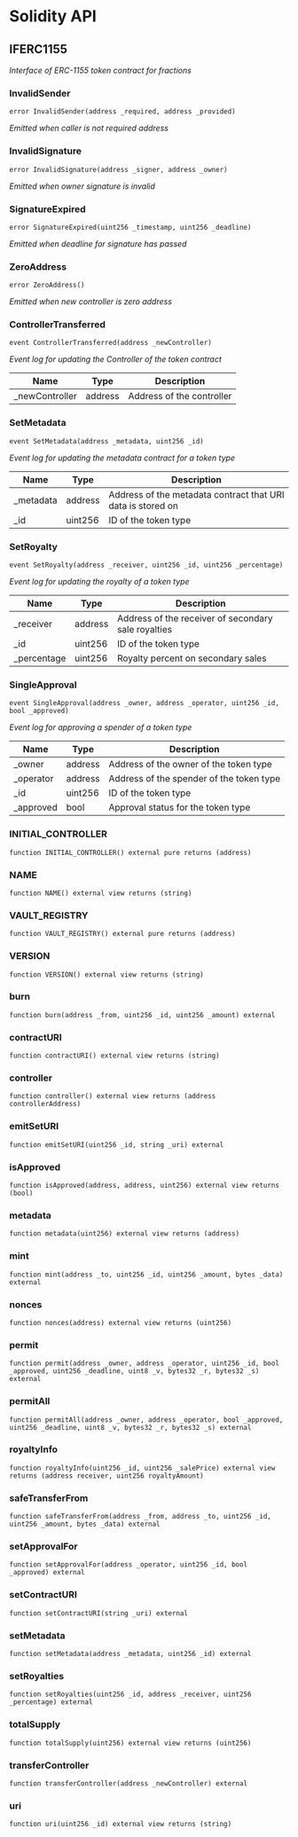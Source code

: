 # Solidity API

## IFERC1155

_Interface of ERC-1155 token contract for fractions_

### InvalidSender

```solidity
error InvalidSender(address _required, address _provided)
```

_Emitted when caller is not required address_

### InvalidSignature

```solidity
error InvalidSignature(address _signer, address _owner)
```

_Emitted when owner signature is invalid_

### SignatureExpired

```solidity
error SignatureExpired(uint256 _timestamp, uint256 _deadline)
```

_Emitted when deadline for signature has passed_

### ZeroAddress

```solidity
error ZeroAddress()
```

_Emitted when new controller is zero address_

### ControllerTransferred

```solidity
event ControllerTransferred(address _newController)
```

_Event log for updating the Controller of the token contract_

| Name | Type | Description |
| ---- | ---- | ----------- |
| _newController | address | Address of the controller |

### SetMetadata

```solidity
event SetMetadata(address _metadata, uint256 _id)
```

_Event log for updating the metadata contract for a token type_

| Name | Type | Description |
| ---- | ---- | ----------- |
| _metadata | address | Address of the metadata contract that URI data is stored on |
| _id | uint256 | ID of the token type |

### SetRoyalty

```solidity
event SetRoyalty(address _receiver, uint256 _id, uint256 _percentage)
```

_Event log for updating the royalty of a token type_

| Name | Type | Description |
| ---- | ---- | ----------- |
| _receiver | address | Address of the receiver of secondary sale royalties |
| _id | uint256 | ID of the token type |
| _percentage | uint256 | Royalty percent on secondary sales |

### SingleApproval

```solidity
event SingleApproval(address _owner, address _operator, uint256 _id, bool _approved)
```

_Event log for approving a spender of a token type_

| Name | Type | Description |
| ---- | ---- | ----------- |
| _owner | address | Address of the owner of the token type |
| _operator | address | Address of the spender of the token type |
| _id | uint256 | ID of the token type |
| _approved | bool | Approval status for the token type |

### INITIAL_CONTROLLER

```solidity
function INITIAL_CONTROLLER() external pure returns (address)
```

### NAME

```solidity
function NAME() external view returns (string)
```

### VAULT_REGISTRY

```solidity
function VAULT_REGISTRY() external pure returns (address)
```

### VERSION

```solidity
function VERSION() external view returns (string)
```

### burn

```solidity
function burn(address _from, uint256 _id, uint256 _amount) external
```

### contractURI

```solidity
function contractURI() external view returns (string)
```

### controller

```solidity
function controller() external view returns (address controllerAddress)
```

### emitSetURI

```solidity
function emitSetURI(uint256 _id, string _uri) external
```

### isApproved

```solidity
function isApproved(address, address, uint256) external view returns (bool)
```

### metadata

```solidity
function metadata(uint256) external view returns (address)
```

### mint

```solidity
function mint(address _to, uint256 _id, uint256 _amount, bytes _data) external
```

### nonces

```solidity
function nonces(address) external view returns (uint256)
```

### permit

```solidity
function permit(address _owner, address _operator, uint256 _id, bool _approved, uint256 _deadline, uint8 _v, bytes32 _r, bytes32 _s) external
```

### permitAll

```solidity
function permitAll(address _owner, address _operator, bool _approved, uint256 _deadline, uint8 _v, bytes32 _r, bytes32 _s) external
```

### royaltyInfo

```solidity
function royaltyInfo(uint256 _id, uint256 _salePrice) external view returns (address receiver, uint256 royaltyAmount)
```

### safeTransferFrom

```solidity
function safeTransferFrom(address _from, address _to, uint256 _id, uint256 _amount, bytes _data) external
```

### setApprovalFor

```solidity
function setApprovalFor(address _operator, uint256 _id, bool _approved) external
```

### setContractURI

```solidity
function setContractURI(string _uri) external
```

### setMetadata

```solidity
function setMetadata(address _metadata, uint256 _id) external
```

### setRoyalties

```solidity
function setRoyalties(uint256 _id, address _receiver, uint256 _percentage) external
```

### totalSupply

```solidity
function totalSupply(uint256) external view returns (uint256)
```

### transferController

```solidity
function transferController(address _newController) external
```

### uri

```solidity
function uri(uint256 _id) external view returns (string)
```

